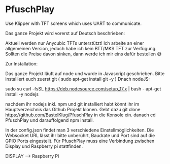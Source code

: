 # PfuschPlay

Use Klipper with TFT screens which uses UART to communicate.

Das ganze Projekt wird vorerst auf Deutsch beschrieben:

Aktuell werden nur Anycubic TFTs unterstützt! Ich arbeite an einer allgemeinen Version, jedoch habe ich kein BTT/MKS TFT zur Verfügung. Sollten die Preise davon sinken, dann werde ich mir eins dafür bestellen 😅

Zur Installation:

Das ganze Projekt läuft auf node und wurde in Javascript geschrieben.
Bitte installiert euch zuerst git ( sudo apt-get install git -y ) 
Dnach nodeJS:

  sudo su
  curl -fsSL https://deb.nodesource.com/setup_17.x | bash -
  apt-get install -y nodejs
  
nachdem ihr nodejs inkl. npm und git installiert habt könnt ihr im Hauptverzeichnis das Github Projekt klonen. Gebt dazu git clone https://github.com/BastelKlug/PfuschPlay in die Konsole ein. danach cd PfuschPlay und darauffolgend npm install.

In der config.json findet man 3 verschiedene Einstellmöglichkeiten. Die Websocket URL lässt ihr bitte unberührt, Baudrate und Port sind auf die GPIO Ports eingestellt. Für PfuschPlay muss eine Verbindung zwischen Display und Raspberry pi stattfinden. 
  
  DISPLAY --> Raspberry Pi
  

